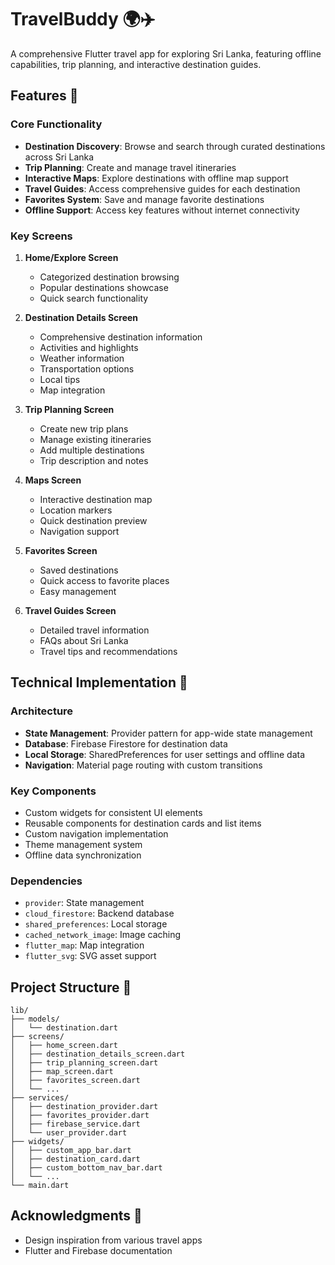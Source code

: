 # TravelBuddy 🌍✈️

A comprehensive Flutter travel app for exploring Sri Lanka, featuring offline capabilities, trip planning, and interactive destination guides.

## Features 🌟

### Core Functionality
- **Destination Discovery**: Browse and search through curated destinations across Sri Lanka
- **Trip Planning**: Create and manage travel itineraries
- **Interactive Maps**: Explore destinations with offline map support
- **Travel Guides**: Access comprehensive guides for each destination
- **Favorites System**: Save and manage favorite destinations
- **Offline Support**: Access key features without internet connectivity

### Key Screens
1. **Home/Explore Screen**
   - Categorized destination browsing
   - Popular destinations showcase
   - Quick search functionality

2. **Destination Details Screen**
   - Comprehensive destination information
   - Activities and highlights
   - Weather information
   - Transportation options
   - Local tips
   - Map integration

3. **Trip Planning Screen**
   - Create new trip plans
   - Manage existing itineraries
   - Add multiple destinations
   - Trip description and notes

4. **Maps Screen**
   - Interactive destination map
   - Location markers
   - Quick destination preview
   - Navigation support

5. **Favorites Screen**
   - Saved destinations
   - Quick access to favorite places
   - Easy management

6. **Travel Guides Screen**
   - Detailed travel information
   - FAQs about Sri Lanka
   - Travel tips and recommendations

## Technical Implementation 🔧

### Architecture
- **State Management**: Provider pattern for app-wide state management
- **Database**: Firebase Firestore for destination data
- **Local Storage**: SharedPreferences for user settings and offline data
- **Navigation**: Material page routing with custom transitions

### Key Components
- Custom widgets for consistent UI elements
- Reusable components for destination cards and list items
- Custom navigation implementation
- Theme management system
- Offline data synchronization

### Dependencies
- `provider`: State management
- `cloud_firestore`: Backend database
- `shared_preferences`: Local storage
- `cached_network_image`: Image caching
- `flutter_map`: Map integration
- `flutter_svg`: SVG asset support

## Project Structure 📁

```
lib/
├── models/
│   └── destination.dart
├── screens/
│   ├── home_screen.dart
│   ├── destination_details_screen.dart
│   ├── trip_planning_screen.dart
│   ├── map_screen.dart
│   ├── favorites_screen.dart
│   └── ...
├── services/
│   ├── destination_provider.dart
│   ├── favorites_provider.dart
│   ├── firebase_service.dart
│   └── user_provider.dart
├── widgets/
│   ├── custom_app_bar.dart
│   ├── destination_card.dart
│   ├── custom_bottom_nav_bar.dart
│   └── ...
└── main.dart
```

## Acknowledgments 👏

- Design inspiration from various travel apps
- Flutter and Firebase documentation
